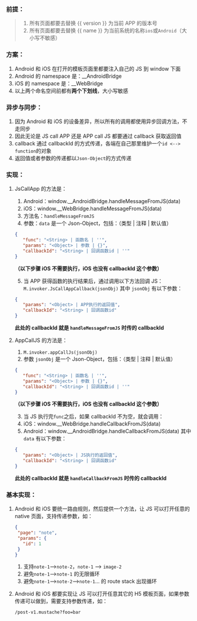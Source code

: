 ### 前提：

>1. 所有页面都要去替换 {{ version }} 为当前 APP 的版本号
>2. 所有页面都要去替换 {{ name }} 为当前系统的名称`ios`或`Android`（大小写不敏感）

### 方案：

1. Android 和 iOS 在打开的模板页面里都要注入自己的 JS 到 window 下面
2. Android 的 namespace 是：__AndroidBridge
3. iOS 的 namespace 是：__WebBridge
4. 以上两个命名空间前都有**两个下划线**，大小写敏感

### 异步与同步：

1. 因为 Android 和 iOS 的设备差异，所以所有的调用都使用异步回调方法，不走同步
2. 因此无论是 JS call APP 还是 APP call JS 都要通过 callback 获取返回值
3. callback 通过 callbackId 的方式传递，各端在自己那里维护一个`id <--> function`的对象
4. 返回值或者参数的传递都以`Json-Object`的方式传递

### 实现：
1. JsCallApp 的方法是：
    1. Android：window.__AndroidBridge.handleMessageFromJS(data)
    2. iOS：window.__WebBridge.handleMessageFromJS(data)
    3. 方法名：`handleMessageFromJS`
    4. 参数：`data` 是一个 Json-Object，包括：（类型 | 注释 | 默认值）
    ```json
    {
       "func": "<String> | 函数名 | ''",
       "params": "<Object> | 参数 | {}",
       "callbackId": "<String> | 回调函数id | ''"
    }
    ```
    **（以下步骤 iOS 不需要执行，iOS 也没有 callbackId 这个参数）**
    
    5. 当 APP 获得函数的执行结果后，通过调用以下方法回调 JS：
    `M.invoker.JsCallAppCallback(jsonObj)`
    其中 `jsonObj` 有以下参数：
    ```json
    {
       "params": "<Object> | APP执行的返回值",
       "callbackId": "<String> | 回调函数id"
    }
    ```
    **此处的 callbackId 就是 `handleMessageFromJS` 时传的 callbackId**

2. AppCallJS 的方法是：
    1. `M.invoker.appCallJs(jsonObj)`
    2. 参数 `jsonObj` 是一个 Json-Object，包括：（类型 | 注释 | 默认值）
    ```json
    {
       "func": "<String> | 函数名 | ''",
       "params": "<Object> | 参数 | {}",
       "callbackId": "<String> | 回调函数id | ''"
    }
    ```
    **（以下步骤 iOS 不需要执行，iOS 也没有 callbackId 这个参数）**
    
    3. 当 JS 执行完`func`之后，如果 callbackId 不为空，就会调用：
    4. iOS：window.__WebBridge.handleCallbackFromJS(data)
    5. Android：window.__AndroidBridge.handleCallbackFromJS(data)
    其中 `data` 有以下参数：
    ```json
    {
       "params": "<Object> | JS执行的返回值",
       "callbackId": "<String> | 回调函数id"
    }
    ```
    **此处的 callbackId 就是 `handleCallbackFromJS` 时传的 callbackId**
    
### 基本实现：
1. Android 和 iOS 要统一路由规则，然后提供一个方法，让 JS 可以打开任意的 native 页面，支持传递参数，如：
    ```json
    {
     "page": "note",
     "params": {
       "id": 1
     }
    }
    ```
    1. 支持`note-1`-->`note-2`，`note-1` --> `image-2`
    2. 避免`note-1`-->`note-1` 的无限循环
    3. 避免`note-1`-->`note-2`-->`note-1`... 的 route stack 出现循环 

2. Android 和 iOS 都要实现让 JS 可以打开任意其它的 H5 模板页面，如果参数传递可以做到，需要支持参数传递，如：

    `/post-v1.mustache?foo=bar`
